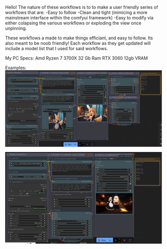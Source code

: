 Hello! The nature of these workflows is to to make a user friendly series of workflows that are: -Easy to follow -Clean and tight (mimicing a more mainstream interface within the comfyui framework) -Easy to modify via either colapsing the various workflows or exploding the view once unpinning.

These workflows a made to make things efficiant, and easy to follow. Its also meant to be noob friendly! Each workflow as they get updated will include a model list that I used for said workflows.

My PC Specs: Amd Ryzen 7 3700X 32 Gb Ram RTX 3060 12gb VRAM

Examples: 
![image alt](https://github.com/MarzEnt87/ComfyUI-Workflows/blob/216412a1cbc67518439ec7a8910bee536d353acc/screenshots/Marz_Wan2.1_I2V.png)

![image alt](https://github.com/MarzEnt87/ComfyUI-Workflows/blob/f8b6e84dc3cec7663a322e802ac8d53706c52ffa/screenshots/Marz_Wan2.1_T2V.png)
